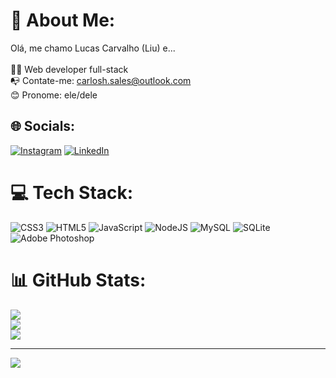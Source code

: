 # 💫 About Me:
Olá, me chamo Lucas Carvalho (Liu) e...<br><br>👨‍💻 Web developer full-stack<br>📭 Contate-me: carlosh.sales@outlook.com<br>😊 Pronome: ele/dele


## 🌐 Socials:
[![Instagram](https://img.shields.io/badge/Instagram-%23E4405F.svg?logo=Instagram&logoColor=white)](https://instagram.com/L_de_liu) [![LinkedIn](https://img.shields.io/badge/LinkedIn-%230077B5.svg?logo=linkedin&logoColor=white)](https://linkedin.com/in/ldeliu) 

# 💻 Tech Stack:
![CSS3](https://img.shields.io/badge/css3-%231572B6.svg?style=for-the-badge&logo=css3&logoColor=white) ![HTML5](https://img.shields.io/badge/html5-%23E34F26.svg?style=for-the-badge&logo=html5&logoColor=white) ![JavaScript](https://img.shields.io/badge/javascript-%23323330.svg?style=for-the-badge&logo=javascript&logoColor=%23F7DF1E) ![NodeJS](https://img.shields.io/badge/node.js-6DA55F?style=for-the-badge&logo=node.js&logoColor=white) ![MySQL](https://img.shields.io/badge/mysql-%2300f.svg?style=for-the-badge&logo=mysql&logoColor=white) ![SQLite](https://img.shields.io/badge/sqlite-%2307405e.svg?style=for-the-badge&logo=sqlite&logoColor=white) ![Adobe Photoshop](https://img.shields.io/badge/adobephotoshop-%2331A8FF.svg?style=for-the-badge&logo=adobephotoshop&logoColor=white)
# 📊 GitHub Stats:
![](https://github-readme-stats.vercel.app/api?username=ldeliu&theme=radical&hide_border=false&include_all_commits=false&count_private=false)<br/>
![](https://github-readme-streak-stats.herokuapp.com/?user=ldeliu&theme=radical&hide_border=false)<br/>
![](https://github-readme-stats.vercel.app/api/top-langs/?username=ldeliu&theme=radical&hide_border=false&include_all_commits=false&count_private=false&layout=compact)

---
[![](https://visitcount.itsvg.in/api?id=ldeliu&icon=6&color=0)](https://visitcount.itsvg.in)

<!-- Proudly created with GPRM ( https://gprm.itsvg.in ) -->
